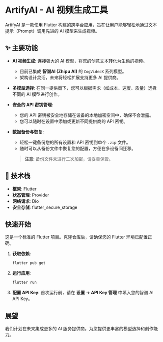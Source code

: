 # ArtifyAI - AI 视频生成工具

ArtifyAI 是一款使用 Flutter 构建的跨平台应用，旨在让用户能够轻松地通过文本提示（Prompt）调用先进的 AI 模型来生成视频。

## ✨ 主要功能

- **AI 视频生成**: 连接强大的 AI 模型，将您的创意文本转化为生动的视频。
  - 目前已集成 **智谱AI (Zhipu AI)** 的 `CogVideoX` 系列模型。
  - 架构设计灵活，未来将轻松扩展支持更多 AI 提供商。

- **多模型选择**: 在同一提供商下，您可以根据需求（如成本、速度、质量）选择不同的 AI 模型进行创作。

- **安全的 API 密钥管理**:
  - 您的 API 密钥被安全地存储在设备的本地加密空间中，确保不会泄露。
  - 您可以随时在设置中添加或更新不同提供商的 API 密钥。

- **数据备份与恢复**:
  - 轻松一键备份您的所有设置和 API 密钥到单个 `.zip` 文件。
  - 随时可以从备份文件中恢复您的配置，方便在多设备间迁移。
  > **注意**: 备份文件未进行二次加密，请妥善保管。

## 🚀 技术栈

- **框架**: Flutter
- **状态管理**: Provider
- **网络请求**: Dio
- **安全存储**: flutter_secure_storage

## 快速开始

这是一个标准的 Flutter 项目。克隆仓库后，请确保您的 Flutter 环境已配置正确。

1.  **获取依赖**:
    ```bash
    flutter pub get
    ```

2.  **运行应用**:
    ```bash
    flutter run
    ```

3.  **配置 API Key**:
    首次运行前，请在 **设置 -> API Key 管理** 中填入您的智谱 AI API Key。

## 展望

我们计划在未来集成更多的 AI 服务提供商，为您提供更丰富的模型选择和创作能力。
